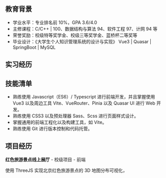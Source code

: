 <auto-dark />

<basic-info />

## 教育背景

<nav-bar :info_list="[`2019.09-2023.06`, `北京农学院`, `计算机科学与技术 | 本科`]" />

-   学业水平：专业排名前 10%，GPA 3.6/4.0
-   主修课程：C/C++ | 100、数据结构与算法 94、软件工程 97、计网 94 等
-   荣誉奖励：校级特等奖学金、校级三等奖学金、蓝桥杯二等奖等
-   毕业设计：《大学生个人知识管理系统的设计与实现》 Vue3 | Quasar | SpringBoot | MySQL

## 实习经历

<nav-bar :info_list="[`2023.2-2023.05`, `北京市西城区王府培训学校`, `前端开发实习生`]" />

## 技能清单

-   熟练使用 Javascript（ES6）/ Typescript 进行前端开发，并且掌握使用 Vue3 以及周边工具 Vite、VueRouter、Pinia 以及 Quasar UI 进行 Web 开发。
-   熟练使用 CSS3 以及预处理器 Sass、Scss 进行页面样式设计。
-   掌握通用的前端工程化以及构建工具，如 Vite。
-   熟练使用 Git 进行版本控制和代码托管。

## 项目经历

**红色旅游景点线上展厅** - 校级项目 - 前端
<nav-bar :info_list="[`红色旅游景点线上展厅`, `校级项目`, `前端`]" />

使用 ThreeJS 实现北京红色旅游景点的 3D 地图分布可视化，

<nav-bar :info_list="[`OJ 系统`, `校级项目`, `前端`]" />



<nav-bar :info_list="[`Markdown 客户端编辑器`, `院级项目`, `全栈兼职组长`]" />



